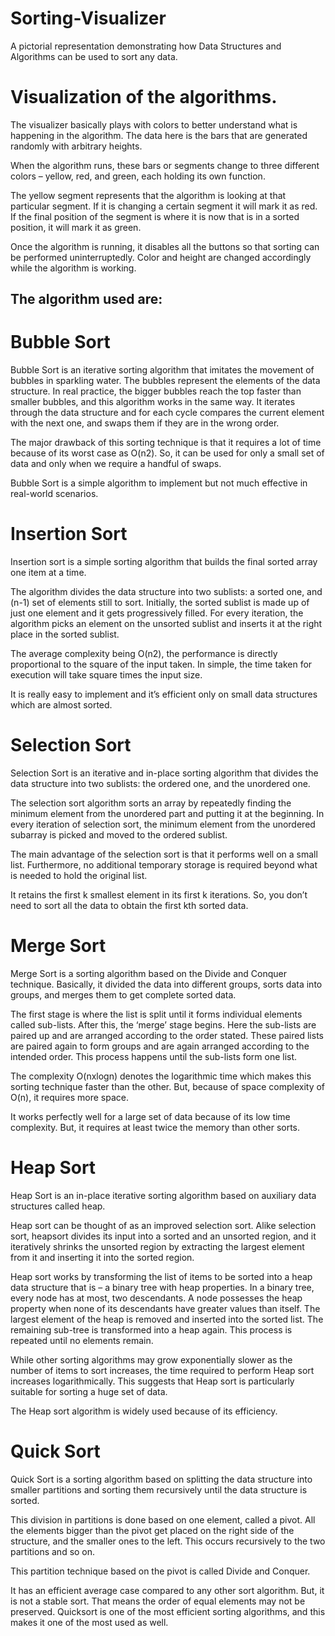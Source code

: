 # Sorting-Visualizer
A pictorial representation demonstrating how Data Structures and Algorithms can be used to sort any data.

# Visualization of the algorithms.
The visualizer basically plays with colors to better understand what is happening in the algorithm. The data here is the bars that are generated randomly with arbitrary heights. 

When the algorithm runs, these bars or segments change to three different colors – yellow, red, and green, each holding its own function.

The yellow segment represents that the algorithm is looking at that particular segment. If it is changing a certain segment it will mark it as red. If the final position of the segment is where it is now that is in a sorted position, it will mark it as green.

Once the algorithm is running, it disables all the buttons so that sorting can be performed uninterruptedly. Color and height are changed accordingly while the algorithm is working. 

## The algorithm used are: 

# Bubble Sort

Bubble Sort is an iterative sorting algorithm that imitates the movement of bubbles in sparkling water.
The bubbles represent the elements of the data structure.
In real practice, the bigger bubbles reach the top faster than smaller bubbles, and this algorithm works in the same way.
It iterates through the data structure and for each cycle compares the current element with the next one, and swaps them if they are in the wrong order.

The major drawback of this sorting technique is that it requires a lot of time because of its worst case as O(n2). So, it can be used for only a small set of data and only when we require a handful of swaps.

Bubble Sort is a simple algorithm to implement but not much effective in real-world scenarios.

# Insertion Sort

Insertion sort is a simple sorting algorithm that builds the final sorted array one item at a time. 

The algorithm divides the data structure into two sublists: a sorted one, and (n-1) set of elements still to sort. Initially, the sorted sublist is made up of just one element and it gets progressively filled. For every iteration, the algorithm picks an element on the unsorted sublist and inserts it at the right place in the sorted sublist. 

The average complexity being O(n2), the performance is directly proportional to the square of the input taken. In simple, the time taken for execution will take square times the input size.

It is really easy to implement and it’s efficient only on small data structures which are almost sorted. 

# Selection Sort

Selection Sort is an iterative and in-place sorting algorithm that divides the data structure into two sublists: the ordered one, and the unordered one.

The selection sort algorithm sorts an array by repeatedly finding the minimum element from the unordered part and putting it at the beginning. In every iteration of selection sort, the minimum element from the unordered subarray is picked and moved to the ordered sublist. 

The main advantage of the selection sort is that it performs well on a small list. Furthermore, no additional temporary storage is required beyond what is needed to hold the original list.

It retains the first k smallest element in its first k iterations.  So, you don’t need to sort all the data to obtain the first kth sorted data.


# Merge Sort

Merge Sort is a sorting algorithm based on the Divide and Conquer technique. Basically, it divided the data into different groups, sorts data into groups, and merges them to get complete sorted data. 

The first stage is where the list is split until it forms individual elements called sub-lists. After this, the ‘merge’ stage begins. Here the sub-lists are paired up and are arranged according to the order stated. These paired lists are paired again to form groups and are again arranged according to the intended order. This process happens until the sub-lists form one list. 

The complexity O(nxlogn) denotes the logarithmic time which makes this sorting technique faster than the other. But, because of space complexity of O(n), it requires more space.

It works perfectly well for a large set of data because of its low time complexity. But, it requires at least twice the memory than other sorts. 


# Heap Sort 

Heap Sort is an in-place iterative sorting algorithm based on auxiliary data structures called heap.

Heap sort can be thought of as an improved selection sort. Alike selection sort, heapsort divides its input into a sorted and an unsorted region, and it iteratively shrinks the unsorted region by extracting the largest element from it and inserting it into the sorted region.

Heap sort works by transforming the list of items to be sorted into a heap data structure that is – a binary tree with heap properties. In a binary tree, every node has at most, two descendants. A node possesses the heap property when none of its descendants have greater values than itself. The largest element of the heap is removed and inserted into the sorted list. The remaining sub-tree is transformed into a heap again. This process is repeated until no elements remain. 

While other sorting algorithms may grow exponentially slower as the number of items to sort increases, the time required to perform Heap sort increases logarithmically. This suggests that Heap sort is particularly suitable for sorting a huge set of data.

The Heap sort algorithm is widely used because of its efficiency. 


# Quick Sort

Quick Sort is a sorting algorithm based on splitting the data structure into smaller partitions and sorting them recursively until the data structure is sorted.

This division in partitions is done based on one element, called a pivot. All the elements bigger than the pivot get placed on the right side of the structure, and the smaller ones to the left.  This occurs recursively to the two partitions and so on.

This partition technique based on the pivot is called Divide and Conquer.

It has an efficient average case compared to any other sort algorithm. But, it is not a stable sort. That means the order of equal elements may not be preserved.
Quicksort is one of the most efficient sorting algorithms, and this makes it one of the most used as well. 




